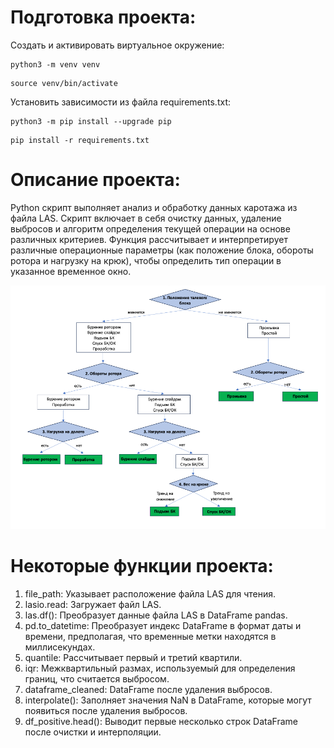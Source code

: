 # Подготовка проекта:

Cоздать и активировать виртуальное окружение:

```
python3 -m venv venv
```

```
source venv/bin/activate
```

Установить зависимости из файла requirements.txt:

```
python3 -m pip install --upgrade pip
```

```
pip install -r requirements.txt
```

# Описание проекта:

Python скрипт выполняет анализ и обработку данных каротажа из файла LAS. Скрипт включает в себя очистку данных, удаление выбросов и алгоритм определения текущей операции на основе различных критериев.
Функция рассчитывает и интерпретирует различные операционные параметры (как положение блока, обороты ротора и нагрузку на крюк), чтобы определить тип операции в указанное временное окно.

![alt text](materials/image.png)

# Некоторые функции проекта:

1. file_path: Указывает расположение файла LAS для чтения.
2. lasio.read: Загружает файл LAS.
3. las.df(): Преобразует данные файла LAS в DataFrame pandas.
4. pd.to_datetime: Преобразует индекс DataFrame в формат даты и времени, предполагая, что временные метки находятся в миллисекундах.
5. quantile: Рассчитывает первый и третий квартили.
6. iqr: Межквартильный размах, используемый для определения границ, что считается выбросом.
7. dataframe_cleaned: DataFrame после удаления выбросов.
8. interpolate(): Заполняет значения NaN в DataFrame, которые могут появиться после удаления выбросов.
9. df_positive.head(): Выводит первые несколько строк DataFrame после очистки и интерполяции.